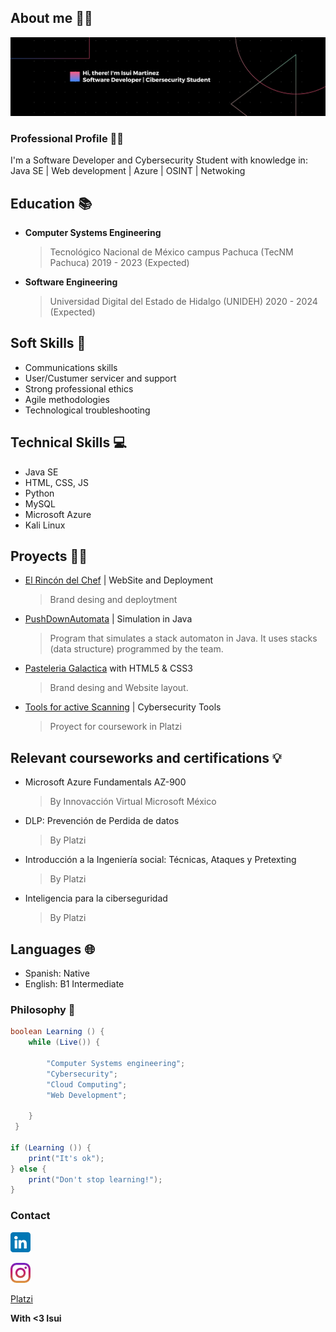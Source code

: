 ## About me 👨‍🚀
![Banner](https://github.com/IsuiLugo/IsuiLugo/blob/main/Images/Github%20profile.png?raw=true)
### Professional Profile 👨‍💻
I'm a Software Developer and Cybersecurity Student with knowledge in:  
Java SE | Web development | Azure | OSINT | Netwoking
                
## Education 📚
- **Computer Systems Engineering**
    > Tecnológico Nacional de México campus Pachuca (TecNM Pachuca) 2019 - 2023 (Expected)
- **Software Engineering**
    > Universidad Digital del Estado de Hidalgo (UNIDEH) 2020 - 2024 (Expected)

## Soft Skills 🚀
* Communications skills
* User/Custumer servicer and support
* Strong professional ethics
* Agile methodologies
* Technological troubleshooting
        
## Technical Skills 💻
* Java SE
* HTML, CSS, JS
* Python
* MySQL
* Microsoft Azure
* Kali Linux

## Proyects 👨‍🚀
* [El Rincón del Chef](https://www.xn--rincndelchef-3hb.com/) | WebSite and Deployment
  > Brand desing and deploytment
* [PushDownAutomata](https://github.com/IsuiLugo/PDA) | Simulation in Java
  > Program that simulates a stack automaton in Java. It uses stacks (data structure) programmed by the team.
* [Pasteleria Galactica](https://github.com/IsuiLugo/Pasteleria) with HTML5 & CSS3
  > Brand desing and Website layout.
* [Tools for active Scanning](https://github.com/IsuiLugo/EscaneoActivoDeVulnerabilidades) | Cybersecurity Tools
  > Proyect for coursework in Platzi

## Relevant courseworks and certifications 💡
- Microsoft Azure Fundamentals AZ-900
  > By Innovacción Virtual Microsoft México
- DLP: Prevención de Perdida de datos
  >By Platzi
- Introducción a la Ingeniería social: Técnicas, Ataques y Pretexting
  >By Platzi
- Inteligencia para la ciberseguridad
  >By Platzi
        
## Languages 🌐
 - Spanish: Native
 - English: B1 Intermediate


### Philosophy 🤔
~~~ java
boolean Learning () { 
    while (Live()) {
        
        "Computer Systems engineering";
        "Cybersecurity";
        "Cloud Computing";
        "Web Development";
        
    }
 }
 
if (Learning ()) {
    print("It's ok");   
} else {
    print("Don't stop learning!");
}
~~~
### Contact

<a href="https://www.linkedin.com/in/isui-lugo-martinez"><img src="https://github.com/IsuiLugo/IsuiLugo/blob/main/Images/linkedin.png?raw=true" alt="Linkedin" ></a>  

<a href="https://www.instagram.com/isui_lugo_/"><img src="https://github.com/IsuiLugo/IsuiLugo/blob/main/Images/instagram.png?raw=true" alt="Linkedin" ></a>  

[Platzi](https://platzi.com/r/IsuLugoM/)  

**With <3 Isui**
